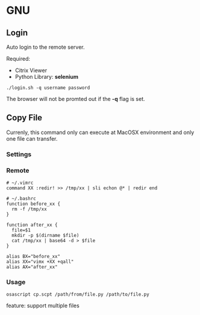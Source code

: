 
# GNU

## Login

Auto login to the remote server.

Required:

- Citrix Viewer
- Python Library: **selenium**

```shell
./login.sh -q username password
```

The browser will not be promted out if the **-q** flag is set.

## Copy File

Currenly, this command only can execute at MacOSX environment and only one file can transfer.

### Settings

### Remote

```shell
# ~/.vimrc
command XX :redir! >> /tmp/xx | sli echon @* | redir end
```

```shell
# ~/.bashrc
function before_xx {
  rm -f /tmp/xx
}

function after_xx {
  file=$1
  mkdir -p $(dirname $file)
  cat /tmp/xx | base64 -d > $file
}

alias BX="before_xx"
alias XX="vimx +XX +qall"
alias AX="after_xx"
```

### Usage

```shell
osascript cp.scpt /path/from/file.py /path/to/file.py
```

feature: support multiple files

